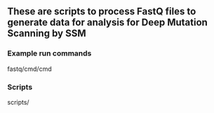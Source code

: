 ## These are scripts to process FastQ files to generate data for analysis for Deep Mutation Scanning by SSM

### Example run commands
fastq/cmd/cmd

### Scripts
scripts/

